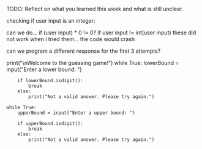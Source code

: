 TODO: Reflect on what you learned this week and what is still unclear.

checking if user input is an integer:

can we do...
if (user input) \* 0 != 0?
if user input != int(user input)
these did not work when i tried them... the code would crash

can we program a different response for the first 3 attempts?

print("\nWelcome to the guessing game!")
while True:
lowerBound = input("Enter a lower bound: ")

        if lowerBound.isdigit():
            break
        else:
            print("Not a valid answer. Please try again.")

    while True:
        upperBound = input("Enter a upper bound: ")

        if upperBound.isdigit():
            break
        else:
            print("Not a valid answer. Please try again.")
